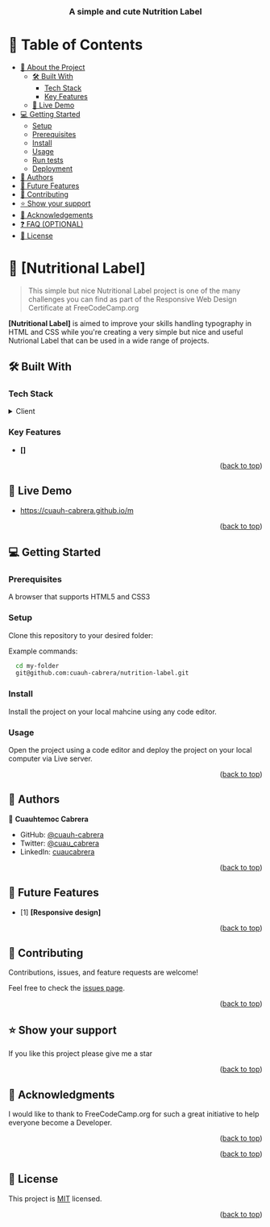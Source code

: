 <a name="readme-top"></a>


<div align="center">

  <br/>

  <h3><b>A simple and cute Nutrition Label</b></h3>

</div>



# 📗 Table of Contents

- [📖 About the Project](#about-project)
  - [🛠 Built With](#built-with)
    - [Tech Stack](#tech-stack)
    - [Key Features](#key-features)
  - [🚀 Live Demo](#live-demo)
- [💻 Getting Started](#getting-started)
  - [Setup](#setup)
  - [Prerequisites](#prerequisites)
  - [Install](#install)
  - [Usage](#usage)
  - [Run tests](#run-tests)
  - [Deployment](#triangular_flag_on_post-deployment)
- [👥 Authors](#authors)
- [🔭 Future Features](#future-features)
- [🤝 Contributing](#contributing)
- [⭐️ Show your support](#support)
- [🙏 Acknowledgements](#acknowledgements)
- [❓ FAQ (OPTIONAL)](#faq)
- [📝 License](#license)



# 📖 [Nutritional Label] <a name="about-project"></a>

> This simple but nice Nutritional Label project is one of the many challenges you can find as part of the Responsive Web Design Certificate at FreeCodeCamp.org

**[Nutritional Label]** is aimed to improve your skills handling typography in HTML and CSS while you're creating a very simple but nice and useful Nutrional Label that can be used in a wide range of projects.

## 🛠 Built With <a name="built-with"></a>

### Tech Stack <a name="tech-stack"></a>

<details>
  <summary>Client</summary>
  <ul>
    <li><a href="https://html.spec.whatwg.org/">HTML</a></li>
    <li><a href="https://www.w3.org/Style/CSS/">CSS</a></li>
    <li><a href="https://www.freecodecamp.org/">FreeCodeCamp Learning Platform</a></li>
  </ul>
</details>



### Key Features <a name="key-features"></a>

- **[]**

<p align="right">(<a href="#readme-top">back to top</a>)</p>


## 🚀 Live Demo <a name="live-demo"></a>

- https://cuauh-cabrera.github.io/m

<p align="right">(<a href="#readme-top">back to top</a>)</p>


## 💻 Getting Started <a name="getting-started"></a>

### Prerequisites

A browser that supports HTML5 and CSS3

### Setup

Clone this repository to your desired folder:

Example commands:

```sh
  cd my-folder
  git@github.com:cuauh-cabrera/nutrition-label.git
```

### Install

Install the project on your local mahcine using any code editor.

### Usage

Open the project using a code editor and deploy the project on your local computer via Live server.

<p align="right">(<a href="#readme-top">back to top</a>)</p>


## 👥 Authors <a name="authors"></a>


👤 **Cuauhtemoc Cabrera**

- GitHub: [@cuauh-cabrera](https://github.com/cuauh-cabrera)
- Twitter: [@cuau_cabrera](https://twitter.com/cuau_cabrera)
- LinkedIn: [cuaucabrera](https://linkedin.com/in/cuaucabrera)

<p align="right">(<a href="#readme-top">back to top</a>)</p>


## 🔭 Future Features <a name="future-features"></a>


- [1] **[Responsive design]**


<p align="right">(<a href="#readme-top">back to top</a>)</p>


## 🤝 Contributing <a name="contributing"></a>

Contributions, issues, and feature requests are welcome!

Feel free to check the [issues page](../../issues/).

<p align="right">(<a href="#readme-top">back to top</a>)</p>


## ⭐️ Show your support <a name="support"></a>

If you like this project please give me a star

<p align="right">(<a href="#readme-top">back to top</a>)</p>


## 🙏 Acknowledgments <a name="acknowledgements"></a>

I would like to thank to FreeCodeCamp.org for such a great initiative to help everyone become a Developer.

<p align="right">(<a href="#readme-top">back to top</a>)</p>

<p align="right">(<a href="#readme-top">back to top</a>)</p>



## 📝 License <a name="license"></a>

This project is [MIT](./LICENSE) licensed.

<p align="right">(<a href="#readme-top">back to top</a>)</p>
